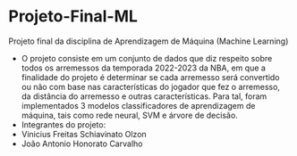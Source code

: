 # Projeto-Final-ML
Projeto final da disciplina de Aprendizagem de Máquina (Machine Learning)
* O projeto consiste em um conjunto de dados que diz respeito sobre todos os arremessos da temporada 
2022-2023 da NBA, em que a finalidade do projeto é determinar se cada arremesso será convertido ou 
não com base nas características do jogador que fez o arremesso, da distância do arremesso e outras 
características. Para tal, foram implementados 3 modelos classificadores de aprendizagem de máquina, 
tais como rede neural, SVM e árvore de decisão.
* Integrantes do projeto:
* Vinicius Freitas Schiavinato Olzon
* João Antonio Honorato Carvalho
